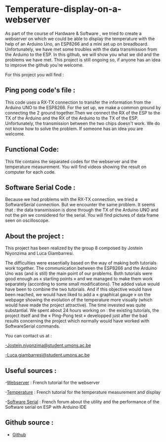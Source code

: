 # Temperature-display-on-a-webserver
As part of the course of Hardware & Software , we tried to create a webserver on which we could be able to display the temperature with the help of an Arduino Uno, an ESP8266 and a mini set up on breadboard. Unfortunately, we have met some troubles with the data transmission from the Arduino to the ESP. In this github, we will show you what we did and the problems we have met. This project is still ongoing so, if anyone has an idea to improve the github you're welcome.

For this project you will find  :
## Ping pong code's file : 
This code uses a RX-TX connection to transfer the information from the Arduino UNO to the ESP8266. For the set up, we make a common ground by connecting the 2 ground together.Then we connect the RX of the ESP to the TX of the Arduino and the RX of the Arduino to the TX of the ESP. Unfortunately, the transmission between the two chips doesn't work. We do not know how to solve the problem. If someone has an idea you are welcome.
##  Functional Code:
This file contains the separated codes for the webserver and the temperature measurement. You will find videos showing the result on computer for each code.
##  Software Serial Code :
Because we had problems with the RX-TX connection, we tried a SoftwareSerial connection. But we encounter the same problem. It seems that : the data transmission is done through the TX of the Arduino UNO and not the pin we considered for the serial. You will find pictures of data frame seen on oscilloscope.
## About the project :
This project has been realized by the group 8 composed by Jostein Niyonzima and Luca Giambarresi.

The difficulties were essentially based on the way of making both tutorials work together. The communication between the ESP8266 and the Arduino Uno was (and is still) the main point of our problems. Both tutorials were good enough as « starting points » and we managed to make them work separately (according to some small modifications). 
The added value would have been to combine the two tutorials. And if this objective would have been reached, we would have liked to add a « graphical gauge » on the webpage showing the evolution of the temperature more visually (which would have made the project attractive).
The time invested was quite substantial. We spent about 24 hours working on : the existing tutorials, the project itself and the « Ping-Pong test » developped just after the bad results concerning the project which normally would have worked with SoftwareSerial commands.


You can contact us at :

-Jostein.niyonzima@student.umons.ac.be

-Luca.giambarresi@student.umons.ac.be

## Useful sources :
-[Webserver](https://projetsdiy.fr/esp8266-serveur-web-interface-graphique-html/) : French tutorial for the webserver

-[Temperature](https://www.carnetdumaker.net/articles/mesurer-une-temperature-avec-un-capteur-lm35-et-une-carte-arduino-genuino/ ) : French tutorial for the temperature measurement and display 

-[Software Serial](https://forum.arduino.cc/index.php?topic=354933.0) : French forum about the utility and the performance of the Software serial on ESP with Arduino IDE 

## Github source : 
- [Github](https://github.com/j-niyosz/Temperature-display-on-a-webserver)
